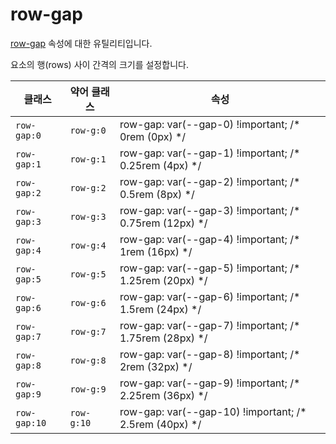 # row-gap

[row-gap](https://developer.mozilla.org/en-US/docs/Web/CSS/row-gap) 속성에 대한 유틸리티입니다.

요소의 행(rows) 사이 간격의 크기를 설정합니다.

<table>
  <thead>
    <tr>
      <th scope="col">클래스</th>
      <th scope="col">약어 클래스</th>
      <th scope="col">속성</th>
    </tr>
  </thead>
  <tbody>
<tr>
  <td><code>row-gap:0</code></td>
  <td><code>row-g:0</code></td>
  <td><span class="code">row-gap: var(--gap-0) !important;</span> <span class="c:weak">/* 0rem (0px) */</span></td>
</tr>

<tr>
  <td><code>row-gap:1</code></td>
  <td><code>row-g:1</code></td>
  <td><span class="code">row-gap: var(--gap-1) !important;</span> <span class="c:weak">/* 0.25rem (4px) */</span></td>
</tr>

<tr>
  <td><code>row-gap:2</code></td>
  <td><code>row-g:2</code></td>
  <td><span class="code">row-gap: var(--gap-2) !important;</span> <span class="c:weak">/* 0.5rem (8px) */</span></td>
</tr>

<tr>
  <td><code>row-gap:3</code></td>
  <td><code>row-g:3</code></td>
  <td><span class="code">row-gap: var(--gap-3) !important;</span> <span class="c:weak">/* 0.75rem (12px) */</span></td>
</tr>

<tr>
  <td><code>row-gap:4</code></td>
  <td><code>row-g:4</code></td>
  <td><span class="code">row-gap: var(--gap-4) !important;</span> <span class="c:weak">/* 1rem (16px) */</span></td>
</tr>

<tr>
  <td><code>row-gap:5</code></td>
  <td><code>row-g:5</code></td>
  <td><span class="code">row-gap: var(--gap-5) !important;</span> <span class="c:weak">/* 1.25rem (20px) */</span></td>
</tr>

<tr>
  <td><code>row-gap:6</code></td>
  <td><code>row-g:6</code></td>
  <td><span class="code">row-gap: var(--gap-6) !important;</span> <span class="c:weak">/* 1.5rem (24px) */</span></td>
</tr>

<tr>
  <td><code>row-gap:7</code></td>
  <td><code>row-g:7</code></td>
  <td><span class="code">row-gap: var(--gap-7) !important;</span> <span class="c:weak">/* 1.75rem (28px) */</span></td>
</tr>

<tr>
  <td><code>row-gap:8</code></td>
  <td><code>row-g:8</code></td>
  <td><span class="code">row-gap: var(--gap-8) !important;</span> <span class="c:weak">/* 2rem (32px) */</span></td>
</tr>

<tr>
  <td><code>row-gap:9</code></td>
  <td><code>row-g:9</code></td>
  <td><span class="code">row-gap: var(--gap-9) !important;</span> <span class="c:weak">/* 2.25rem (36px) */</span></td>
</tr>

<tr>
  <td><code>row-gap:10</code></td>
  <td><code>row-g:10</code></td>
  <td><span class="code">row-gap: var(--gap-10) !important;</span> <span class="c:weak">/* 2.5rem (40px) */</span></td>
</tr>
  </tbody>

</table>
